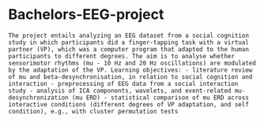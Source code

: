 ﻿# Bachelors-EEG-project
	The project entails analyzing an EEG dataset from a social cognition study in which participants did a finger-tapping task with a virtual partner (VP), which was a computer program that adapted to the human participants to different degrees. The aim is to analyse whether sensorimotor rhythms (mu - 10 Hz and 20 Hz oscillations) are modulated by the adaptation of the VP. Learning objectives: - literature review of mu and beta-desynchronisation, in relation to social cognition and interaction - preprocessing of EEG data from a social interaction study - analysis of ICA components, wavelets, and event-related mu-desynchronization (mu ERD) - statistical comparison of mu ERD across interactive conditions (different degrees of VP adaptation, and self condition), e.g., with cluster permutation tests
